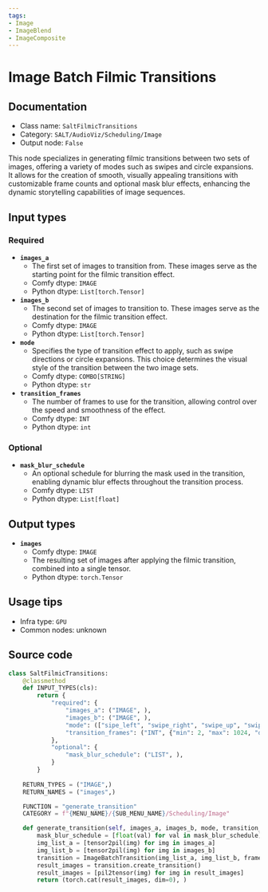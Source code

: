 ```yaml
---
tags:
- Image
- ImageBlend
- ImageComposite
---
```


# Image Batch Filmic Transitions
## Documentation
- Class name: `SaltFilmicTransitions`
- Category: `SALT/AudioViz/Scheduling/Image`
- Output node: `False`

This node specializes in generating filmic transitions between two sets of images, offering a variety of modes such as swipes and circle expansions. It allows for the creation of smooth, visually appealing transitions with customizable frame counts and optional mask blur effects, enhancing the dynamic storytelling capabilities of image sequences.
## Input types
### Required
- **`images_a`**
    - The first set of images to transition from. These images serve as the starting point for the filmic transition effect.
    - Comfy dtype: `IMAGE`
    - Python dtype: `List[torch.Tensor]`
- **`images_b`**
    - The second set of images to transition to. These images serve as the destination for the filmic transition effect.
    - Comfy dtype: `IMAGE`
    - Python dtype: `List[torch.Tensor]`
- **`mode`**
    - Specifies the type of transition effect to apply, such as swipe directions or circle expansions. This choice determines the visual style of the transition between the two image sets.
    - Comfy dtype: `COMBO[STRING]`
    - Python dtype: `str`
- **`transition_frames`**
    - The number of frames to use for the transition, allowing control over the speed and smoothness of the effect.
    - Comfy dtype: `INT`
    - Python dtype: `int`
### Optional
- **`mask_blur_schedule`**
    - An optional schedule for blurring the mask used in the transition, enabling dynamic blur effects throughout the transition process.
    - Comfy dtype: `LIST`
    - Python dtype: `List[float]`
## Output types
- **`images`**
    - Comfy dtype: `IMAGE`
    - The resulting set of images after applying the filmic transition, combined into a single tensor.
    - Python dtype: `torch.Tensor`
## Usage tips
- Infra type: `GPU`
- Common nodes: unknown


## Source code
```python
class SaltFilmicTransitions:
    @classmethod
    def INPUT_TYPES(cls):
        return {
            "required": {
                "images_a": ("IMAGE", ),
                "images_b": ("IMAGE", ),
                "mode": (["sipe_left", "swipe_right", "swipe_up", "swipe_down", "diagonal_tl_br", "diagonal_tr_bl", "diagonal_bl_tr", "diagonal_br_tl", "circle_expand", "circle_contract"],),
                "transition_frames": ("INT", {"min": 2, "max": 1024, "default": 10}),
            },
            "optional": {
                "mask_blur_schedule": ("LIST", ),
            }
        }
    
    RETURN_TYPES = ("IMAGE",)
    RETURN_NAMES = ("images",)

    FUNCTION = "generate_transition"
    CATEGORY = f"{MENU_NAME}/{SUB_MENU_NAME}/Scheduling/Image"

    def generate_transition(self, images_a, images_b, mode, transition_frames, mask_blur_schedule=[0]):
        mask_blur_schedule = [float(val) for val in mask_blur_schedule]
        img_list_a = [tensor2pil(img) for img in images_a]
        img_list_b = [tensor2pil(img) for img in images_b]
        transition = ImageBatchTransition(img_list_a, img_list_b, frames_per_transition=int(transition_frames), blur_radius=mask_blur_schedule, mode=mode)
        result_images = transition.create_transition()
        result_images = [pil2tensor(img) for img in result_images]
        return (torch.cat(result_images, dim=0), )

```
